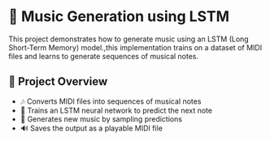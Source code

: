 # 🎵 Music Generation using LSTM

This project demonstrates how to generate music using an LSTM (Long Short-Term Memory) model.,this implementation trains on a dataset of MIDI files and learns to generate sequences of musical notes.

## 📌 Project Overview

- 🎶 Converts MIDI files into sequences of musical notes
- 🧠 Trains an LSTM neural network to predict the next note
- 🎼 Generates new music by sampling predictions
- 🔊 Saves the output as a playable MIDI file

